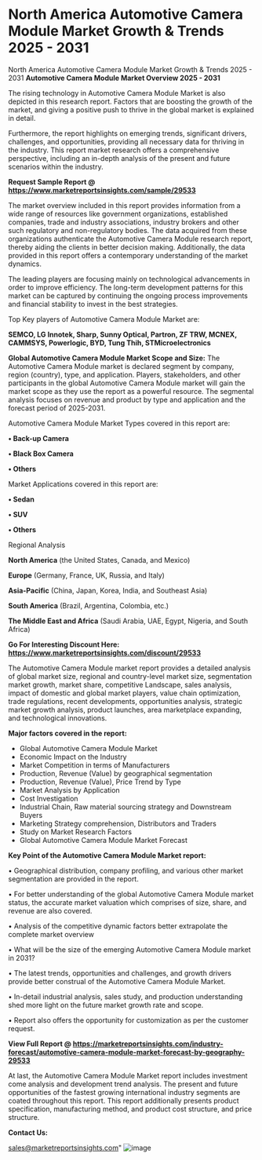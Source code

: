 # North America Automotive Camera Module Market Growth & Trends 2025 - 2031
North America Automotive Camera Module Market Growth & Trends 2025 - 2031
<Strong> Automotive Camera Module Market Overview 2025 - 2031</strong>

The rising technology in Automotive Camera Module Market is also depicted in this research report. Factors that are boosting the growth of the market, and giving a positive push to thrive in the global market is explained in detail.

Furthermore, the report highlights on emerging trends, significant drivers, challenges, and opportunities, providing all necessary data for thriving in the industry. This report market research offers a comprehensive perspective, including an in-depth analysis of the present and future scenarios within the industry.

<strong>Request Sample Report @ <a href=https://www.marketreportsinsights.com/sample/29533>https://www.marketreportsinsights.com/sample/29533</a></strong>

The market overview included in this report provides information from a wide range of resources like government organizations, established companies, trade and industry associations, industry brokers and other such regulatory and non-regulatory bodies. The data acquired from these organizations authenticate the Automotive Camera Module research report, thereby aiding the clients in better decision making. Additionally, the data provided in this report offers a contemporary understanding of the market dynamics.

The leading players are focusing mainly on technological advancements in order to improve efficiency. The long-term development patterns for this market can be captured by continuing the ongoing process improvements and financial stability to invest in the best strategies.

Top Key players of Automotive Camera Module Market are:

<strong>SEMCO, LG Innotek, Sharp, Sunny Optical, Partron, ZF TRW, MCNEX, CAMMSYS, Powerlogic, BYD, Tung Thih, STMicroelectronics</strong>

<strong><b>Global Automotive Camera Module Market Scope and Size:</b></strong>
The Automotive Camera Module market is declared segment by company, region (country), type, and application. Players, stakeholders, and other participants in the global Automotive Camera Module market will gain the market scope as they use the report as a powerful resource. The segmental analysis focuses on revenue and product by type and application and the forecast period of 2025-2031.

Automotive Camera Module Market Types covered in this report are:

<strong>• Back-up Camera

• Black Box Camera

• Others</strong>

Market Applications covered in this report are:

<strong>• Sedan

• SUV

• Others</strong> 

Regional Analysis

<strong>North America</strong> (the United States, Canada, and Mexico)

<strong>Europe</strong> (Germany, France, UK, Russia, and Italy)

<strong>Asia-Pacific</strong> (China, Japan, Korea, India, and Southeast Asia)

<strong>South America</strong> (Brazil, Argentina, Colombia, etc.)

<strong>The Middle East and Africa</strong> (Saudi Arabia, UAE, Egypt, Nigeria, and South Africa)

<strong>Go For Interesting Discount Here: <a href=https://www.marketreportsinsights.com/discount/29533>https://www.marketreportsinsights.com/discount/29533</a></strong>

The Automotive Camera Module market report provides a detailed analysis of global market size, regional and country-level market size, segmentation market growth, market share, competitive Landscape, sales analysis, impact of domestic and global market players, value chain optimization, trade regulations, recent developments, opportunities analysis, strategic market growth analysis, product launches, area marketplace expanding, and technological innovations.

<strong><b>Major factors covered in the report:</b></strong>
<ul>
  <li>Global Automotive Camera Module Market </li>
  <li>Economic Impact on the Industry</li>
  <li>Market Competition in terms of Manufacturers</li>
  <li>Production, Revenue (Value) by geographical segmentation</li>
  <li>Production, Revenue (Value), Price Trend by Type</li>
  <li>Market Analysis by Application</li>
  <li>Cost Investigation</li>
  <li>Industrial Chain, Raw material sourcing strategy and Downstream Buyers</li>
  <li>Marketing Strategy comprehension, Distributors and Traders</li>
  <li>Study on Market Research Factors</li>
  <li>Global Automotive Camera Module Market Forecast</li>
</ul>

<strong><b>Key Point of the Automotive Camera Module Market report:</b></strong>

• Geographical distribution, company profiling, and various other market segmentation are provided in the report.

• For better understanding of the global Automotive Camera Module market status, the accurate market valuation which comprises of size, share, and revenue are also covered.

• Analysis of the competitive dynamic factors better extrapolate the complete market overview

• What will be the size of the emerging Automotive Camera Module market in 2031?

• The latest trends, opportunities and challenges, and growth drivers provide better construal of the Automotive Camera Module Market.

• In-detail industrial analysis, sales study, and production understanding shed more light on the future market growth rate and scope.

• Report also offers the opportunity for customization as per the customer request.

<strong><b>View Full Report @ <a href=https://marketreportsinsights.com/industry-forecast/automotive-camera-module-market-forecast-by-geography-29533>https://marketreportsinsights.com/industry-forecast/automotive-camera-module-market-forecast-by-geography-29533</a></b></strong>


At last, the Automotive Camera Module Market report includes investment come analysis and development trend analysis. The present and future opportunities of the fastest growing international industry segments are coated throughout this report. This report additionally presents product specification, manufacturing method, and product cost structure, and price structure.

<strong>Contact Us:</strong>

sales@marketreportsinsights.com"
![image](https://github.com/user-attachments/assets/097a085b-47aa-493a-9ebe-04e23656058b)
